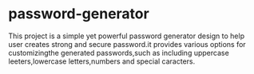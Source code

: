 # password-generator
This project is a simple yet powerful password generator design to help user creates strong and secure password.it provides various options
for customizingthe generated passwords,such as including uppercase leeters,lowercase letters,numbers and special caracters.
